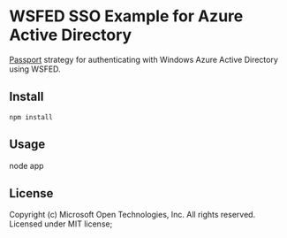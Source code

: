 # WSFED SSO Example  for Azure Active Directory

[Passport](http://passportjs.org/) strategy for authenticating with Windows Azure Active Directory using WSFED. 

## Install

	npm install

## Usage

node app



## License
Copyright (c) Microsoft Open Technologies, Inc.  All rights reserved. Licensed under MIT license; 
